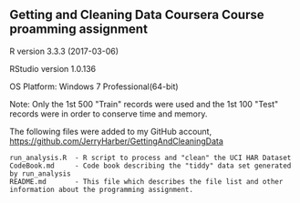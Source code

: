 ## Getting and Cleaning Data Coursera Course proamming assignment

R version 3.3.3 (2017-03-06)

RStudio version 1.0.136

OS Platform: Windows 7 Professional(64-bit)

Note: Only the 1st 500 "Train" records were used and the 1st 100 "Test" records were in order to conserve time and memory.

The following files were added to my GitHub account, https://github.com/JerryHarber/GettingAndCleaningData

	run_analysis.R	- R script to process and "clean" the UCI HAR Dataset
	CodeBook.md		- Code book describing the "tiddy" data set generated by run_analysis
	README.md		- This file which describes the file list and other information about the programming assignment.
		